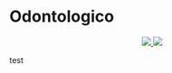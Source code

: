 # Odontologico

<div>
    <div align='center'>
        <a href="https://odontologica.pages.dev" target="_blank" rel="noopener noreferrer">
              <img  src="https://img.shields.io/badge/VER_DEMO-3378FF?style=for-the-badge&logo=vercel&logoColor=%23343B4E"/>
           </a>
       <a href="https://odontologica.onrender.com" target="_blank" rel="noopener noreferrer">
              <img  src="https://img.shields.io/badge/VER_API-3378FF?style=for-the-badge&logo=swagger&logoColor=%23343B4E"/>
          </a>
      </div>
</div>


test
